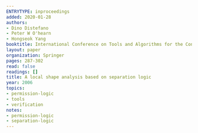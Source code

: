 ```yaml
---
ENTRYTYPE: inproceedings
added: 2020-01-28
authors:
- Dino Distefano
- Peter W O'hearn
- Hongseok Yang
booktitle: International Conference on Tools and Algorithms for the Construction and Analysis of Systems
layout: paper
organization: Springer
pages: 287-302
read: false
readings: []
title: A local shape analysis based on separation logic
year: 2006
topics:
- permission-logic
- tools
- verification
notes:
- permission-logic
- separation-logic
---
```

